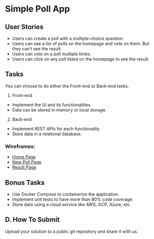 # Simple Poll App

## User Stories
- Users can create a poll with a multiple-choice question.
- Users can see a list of polls on the homepage and vote on them. But they can’t see the result.
- Users can vote on a poll multiple times.
- Users can click on any poll listed on the homepage to see the result.

## Tasks
You can choose to do either the Front-end or Back-end tasks.

1. Front-end
- Implement the UI and its functionalities.
- Data can be stored in memory or local storage.  

2. Back-end
- Implement REST APIs for each functionality.
- Store data in a relational database.

### Wireframes: 
- [Home Page](images/home_page.svg)
- [New Poll Page](images/new_poll_page.svg)
- [Result Page](images/result_page.svg)

## Bonus Tasks
- Use Docker Compose to containerize the application.
- Implement unit tests to have more than 80% code coverage.
- Store data using a cloud service like AWS, GCP, Azure, etc.

## D. How To Submit
Upload your solution to a public git repository and share it with us.